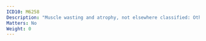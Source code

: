 ```yaml
---
ICD10: M6258
Description: "Muscle wasting and atrophy, not elsewhere classified: Other"
Matters: No
Weight: 0
---
```

